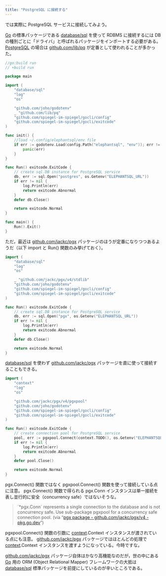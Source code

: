 ```yaml
---
title: "PostgreSQL に接続する"
---
```


では実際に PostgreSQL サービスに接続してみよう。

[Go] の標準パッケージである [database/sql] を使って RDBMS に接続するには DB の種別ごとに「ドライバ」と呼ばれるパッケージをインポートする必要がある。 [PostgreSQL] の場合は [github.com/lib/pq] が定番として使われることが多かった。

```go:proto/sample2.go
//go:build run
// +build run

package main

import (
    "database/sql"
    "log"
    "os"

    "github.com/joho/godotenv"
    _ "github.com/lib/pq"
    "github.com/spiegel-im-spiegel/gocli/config"
    "github.com/spiegel-im-spiegel/gocli/exitcode"
)

func init() {
    //load ~/.config/elephantsql/env file
    if err := godotenv.Load(config.Path("elephantsql", "env")); err != nil {
        panic(err)
    }
}

func Run() exitcode.ExitCode {
    // create sql.DB instance for PostgreSQL service
    db, err := sql.Open("postgres", os.Getenv("ELEPHANTSQL_URL"))
    if err != nil {
        log.Println(err)
        return exitcode.Abnormal
    }
    defer db.Close()

    return exitcode.Normal
}

func main() {
    Run().Exit()
}
```

ただ，最近は [github.com/jackc/pgx] パッケージのほうが定番になりつつあるようだ（以下 import と Run() 関数のみ挙げておく）。

```go:proto/sample2b.go
import (
    "database/sql"
    "log"
    "os"

    _ "github.com/jackc/pgx/v4/stdlib"
    "github.com/joho/godotenv"
    "github.com/spiegel-im-spiegel/gocli/config"
    "github.com/spiegel-im-spiegel/gocli/exitcode"
)

func Run() exitcode.ExitCode {
    // create sql.DB instance for PostgreSQL service
    db, err := sql.Open("pgx", os.Getenv("ELEPHANTSQL_URL"))
    if err != nil {
        log.Println(err)
        return exitcode.Abnormal
    }
    defer db.Close()

    return exitcode.Normal
}
```

[database/sql] を使わず [github.com/jackc/pgx] パッケージを直に使って接続することもできる。

```go:proto/sample3.go
import (
    "context"
    "log"
    "os"

    "github.com/jackc/pgx/v4/pgxpool"
    "github.com/joho/godotenv"
    "github.com/spiegel-im-spiegel/gocli/config"
    "github.com/spiegel-im-spiegel/gocli/exitcode"
)

func Run() exitcode.ExitCode {
    // create connection pool for PostgreSQL service
    pool, err := pgxpool.Connect(context.TODO(), os.Getenv("ELEPHANTSQL_URL"))
    if err != nil {
        log.Println(err)
        return exitcode.Abnormal
    }
    defer pool.Close()

    return exitcode.Normal
}
```

pgx.Connect() 関数ではなく pgxpool.Connect() 関数を使って接続している点に注意。 pgx.Connect() 関数で得られる pgx.Conn インスタンスは単一接続を表し並行的に安全（concurrency safe）ではないそうな。

> \`*pgx.Conn\` represents a single connection to the database and is not concurrency safe. Use sub-package pgxpool for a concurrency safe connection pool.
(via “[pgx package - github.com/jackc/pgx/v4 - pkg.go.dev](https://pkg.go.dev/github.com/jackc/pgx/v4#hdr-Connection_Pool)”)

pgxpool.Connect() 関数の引数に [context].Context インスタンスが渡されている点にも注意。 [github.com/jackc/pgx] パッケージではほとんどの処理で [context].Context インスタンスを渡すようになっている。今時ですな。

[github.com/jackc/pgx] パッケージ自体はかなり高機能なのだが，世の中にある [Go] 用の ORM (Object Relational Mapper) フレームワークの大抵は [database/sql] 標準パッケージを前提にしているのが辛いところである。

[Go]: https://go.dev/
[PostgreSQL]: https://www.postgresql.org/ "PostgreSQL: The world's most advanced open source database"
[ElephantSQL]: https://www.elephantsql.com/ "ElephantSQL - PostgreSQL as a Service"
[database/sql]: https://pkg.go.dev/database/sql "sql package - database/sql - pkg.go.dev"
[os]: https://pkg.go.dev/os "os package - os - pkg.go.dev"
[context]: https://pkg.go.dev/context "context package - context - pkg.go.dev"
[github.com/lib/pq]: https://github.com/lib/pq "lib/pq: Pure Go Postgres driver for database/sql"
[github.com/jackc/pgx]: https://github.com/jackc/pgx "jackc/pgx: PostgreSQL driver and toolkit for Go"
